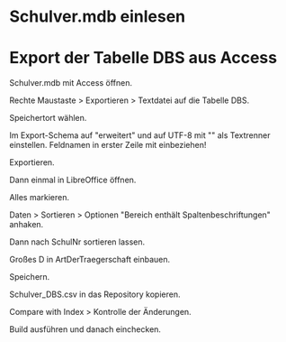 # Schulver.mdb einlesen

# Export der Tabelle DBS aus Access

Schulver.mdb mit Access öffnen.

Rechte Maustaste > Exportieren > Textdatei auf die Tabelle DBS.

Speichertort wählen.

Im Export-Schema auf "erweitert" und auf UTF-8 mit "" als Textrenner einstellen. Feldnamen in erster Zeile mit einbeziehen!

Exportieren.

Dann einmal in LibreOffice öffnen.

Alles markieren.

Daten > Sortieren > Optionen "Bereich enthält Spaltenbeschriftungen" anhaken.

Dann nach SchulNr sortieren lassen.

Großes D in ArtDerTraegerschaft einbauen.

Speichern.

Schulver_DBS.csv in das Repository kopieren.

Compare with Index > Kontrolle der Änderungen.

Build ausführen und danach einchecken.